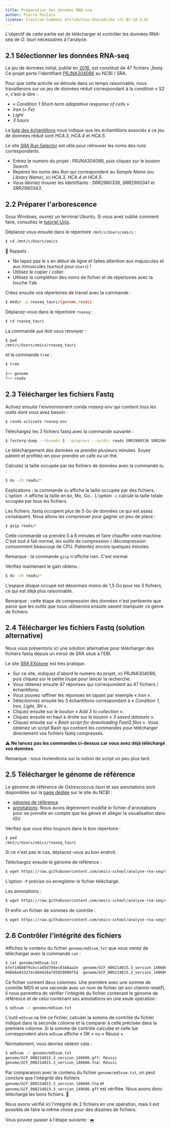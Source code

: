 ```yaml
---
title: Préparation des données RNA-seq
author: Pierre Poulain
license: Creative Commons Attribution-ShareAlike (CC BY-SA 4.0)
---
```


L'objectif de cette partie est de télécharger et contrôler les données RNA-seq de *O. tauri* nécessaires à l'analyse.

## 2.1 Sélectionner les données RNA-seq

Le jeu de données initial, publié en [2016](https://bmcgenomics.biomedcentral.com/articles/10.1186/s12864-016-2666-6), est constitué de 47 fichiers *.fastq*. Ce projet porte l'identifiant [PRJNA304086](https://www.ncbi.nlm.nih.gov/bioproject/PRJNA304086) au NCBI / SRA.

Pour que cette activité se déroule dans un temps raisonnable, nous travaillerons sur un jeu de données réduit correspondant à la condition « S2 », c'est-à-dire :
- « *Condition 1 Short-term adaptative response of cells* »
- *Iron (+ Fe)*
- *Light*
- *3 hours*

La [liste des échantillons](sample_info_v2.txt) nous indique que les échantillons associés à ce jeu de données réduit sont *HCA.3*, *HCA.4* et *HCA.5*.

Le site [SRA Run Selector](https://trace.ncbi.nlm.nih.gov/Traces/study/) est utile pour retrouver les noms des *runs* correspondants.

- Entrez le numéro du projet : PRJNA304086, puis cliquez sur le bouton *Search*
- Repérez les noms des *Run* qui correspondent au *Sample Name* (ou *Library Name*), ici *HCA.3*, *HCA.4* et *HCA.5*.
- Vous devriez trouver les identifiants : *SRR2960338*, *SRR2960341* et *SRR2960343*.


## 2.2 Préparer l'arborescence

Sous Windows, ouvrez un terminal Ubuntu. Si vous avez oublié comment faire, consultez le [tutoriel Unix](https://omics-school.github.io/unix-tutorial/tutoriel/README).

Déplacez vous ensuite dans le répertoire `/mnt/c/Users/omics` :

```bash
$ cd /mnt/c/Users/omics
```

🔔 Rappels : 

- Ne tapez pas le `$` en début de ligne et faites attention aux majuscules et aux minuscules (surtout pour `Users`) !
- Utilisez le copier / coller.
- Utilisez la complétion des noms de fichier et de répertoires avec la touche <kbd>Tab</kbd>.

Créez ensuite vos répertoires de travail avec la commande :

```bash
$ mkdir -p rnaseq_tauri/{genome,reads}
```

Déplacez-vous dans le répertoire `rnaseq` :

```bash
$ cd rnaseq_tauri
```

La commande `pwd` doit vous renvoyer :

```bash
$ pwd
/mnt/c/Users/omics/rnaseq_tauri
```

et la commande `tree` :

```bash
$ tree
.
├── genome
└── reads
```

## 2.3 Télécharger les fichiers Fastq

Activez ensuite l'environnement conda *rnaseq-env* qui contient tous les outils dont vous avez besoin :

```bash
$ conda activate rnaseq-env
```

Téléchargez les 3 fichiers fastq avec la commande suivante :

```bash
$ fasterq-dump --threads 3 --progress --outdir reads SRR2960338 SRR2960341 SRR2960343
```

Le téléchargement des données va prendre plusieurs minutes. Soyez patient et profitez-en pour prendre un café ou un thé.

Calculez la taille occupée par les fichiers de données avec la commande `du` :

```bash
$ du -ch reads/*
```

Explications : la commande `du` affiche la taille occupée par des fichiers. L'option `-h` affiche la taille en ko, Mo, Go... L'option `-c` calcule la taille totale occupée par tous les fichiers.

Les fichiers .fastq occupent plus de 5 Go de données ce qui est assez conséquent. Nous allons les compresser pour gagner un peu de place :

```bash
$ gzip reads/*
```

Cette commande va prendre 5 à 6 minutes et faire chauffer votre machine. 
C'est tout à fait normal, les outils de compression / décompression consomment beaucoup de CPU. Patientez encore quelques minutes.

Remarque : la commande `gzip` n'affiche rien. C'est normal.

Vérifiez maintenant le gain obtenu :

```bash
$ du -ch reads/*
```

L'espace disque occupé est désormais moins de 1,5 Go pour les 3 fichiers, ce qui est déjà plus raisonnable.

Remarque : cette étape de compression des données n'est pertinente que parce que les outils que nous utiliserons ensuite savent manipuler ce genre de fichiers.

## 2.4 Télécharger les fichiers Fastq (solution alternative)

Nous vous présentons ici une solution alternative pour télécharger des fichiers fastq depuis un miroir de SRA situé à l'EBI.

Le site [SRA EXplorer](https://sra-explorer.info/) est très pratique.

- Sur ce site, indiquez d'abord le numéro du projet, ici PRJNA304086, puis cliquez sur le petite loupe pour lancer la recherche.
- Vous obtenez ensuite 47 réponses qui correspondent au 47 fichiers / échantillons.
- Vous pouvez raffiner les réponses en tapant par exemple « *Iron* ».
- Sélectionnez ensuite les 3 échantillons correspondant à « *Condition 1, Iron, Light, 3H* ».
- Cliquez ensuite sur le bouton « *Add 3 to collection* ».
- Cliquez ensuite en haut à droite sur le bouton « *3 saved datasets* ».
- Cliquez ensuite sur « *Bash script for downloading FastQ files* ». Vous obtenez un script Bash qui contient les commandes pour télécharger directement vos fichiers fastq compressés.

⚠️ **Ne lancez pas les commandes ci-dessus car vous avez déjà téléchargé vos données.**

Remarque : nous reviendrons sur la notion de script un peu plus tard.

## 2.5 Télécharger le génome de référence

Le génome de référence de *Ostreococcus tauri* et ses annotations sont disponibles sur la [page dédiée](https://www.ncbi.nlm.nih.gov/genome/373?genome_assembly_id=352933) sur le site du NCBI :
- [génome de référence](ftp://ftp.ncbi.nlm.nih.gov/genomes/all/GCF/000/214/015/GCF_000214015.3_version_140606/GCF_000214015.3_version_140606_genomic.fna.gz)
- [annotations](ftp://ftp.ncbi.nlm.nih.gov/genomes/all/GCF/000/214/015/GCF_000214015.3_version_140606/GCF_000214015.3_version_140606_genomic.gff.gz). Nous avons légèrement modifié le fichier d'annotations pour ne prendre en compte que les gènes et alléger la visualisation dans IGV.

Vérifiez que vous êtes toujours dans le bon répertoire :

```bash
$ pwd
/mnt/c/Users/omics/rnaseq_tauri
```

Si ce n'est pas le cas, déplacez-vous au bon endroit.

Téléchargez ensuite le génome de référence :

```bash
$ wget https://raw.githubusercontent.com/omics-school/analyse-rna-seq/master/GCF_000214015.3_version_140606.fna -P genome/
```

L'option `-P` précise où enregistrer le fichier téléchargé.

Les annotations :

```bash
$ wget https://raw.githubusercontent.com/omics-school/analyse-rna-seq/master/GCF_000214015.3_version_140606.gff -P genome/
```

Et enfin un fichier de sommes de contrôle :

```bash
$ wget https://raw.githubusercontent.com/omics-school/analyse-rna-seq/master/md5sum.txt -P genome/
```


## 2.6 Contrôler l'intégrité des fichiers

Affichez le contenu du fichier `genome/md5sum.txt` que vous venez de télécharger avec la commande `cat` :

```bash
$ cat genome/md5sum.txt
bfef14688f9cbcca45d794ec0348aa2e  genome/GCF_000214015.3_version_140606.gff
046b6e933274c884428a7d5929090f5d  genome/GCF_000214015.3_version_140606.fna
```

Ce fichier contient deux colonnes. Une première avec une somme de contrôle MD5 et une seconde avec un nom de fichier (et son chemin relatif). Il nous permettra de vérifier l'intégrité du fichier contenant le génome de référence et de celui contenant ses annotations en une seule opération :

```bash
$ md5sum -c genome/md5sum.txt
```

L'outil `md5sum` va lire ce fichier, calculer la somme de contrôle du fichier indiqué dans la seconde colonne et la comparer à celle précisée dans la première colonne. Si la somme de contrôle calculée et celle lue correspondent alors `md5sum` affiche « OK » ou « Réussi ».

Normalement, vous devriez obtenir cela :


```bash
$ md5sum -c genome/md5sum.txt
genome/GCF_000214015.3_version_140606.gff: Réussi
genome/GCF_000214015.3_version_140606.fna: Réussi
```

Par comparaison avec le contenu du fichier `genome/md5sum.txt`, on peut conclure que l'intégrité des fichiers `genome/GCF_000214015.3_version_140606.fna` et `genome/GCF_000214015.3_version_140606.gff` est vérifiée. Nous avons donc téléchargé les bons fichiers. 🎉

Nous avons vérifié ici l'intégrité de 2 fichiers en une opération, mais il est possible de faire la même chose pour des dizaines de fichiers.

Vous pouvez passer à l'étape suivante : [➡️](3_analyse_RNA-seq.md)